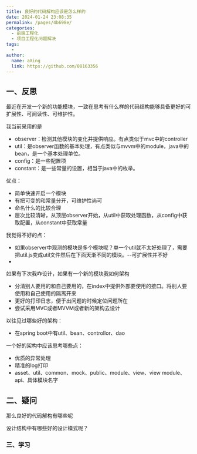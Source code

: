 ```yaml
---
title: 良好的代码解构应该是怎么样的
date: 2024-01-24 23:08:35
permalink: /pages/4b698e/
categories:
  - 前端工程化
  - 项目工程化问题解决
tags:
  - 
author: 
  name: aXing
  link: https://github.com/08163356
---
```







## 一、反思

最近在开发一个新的功能模块，一致在思考有什么样的代码结构能够具备更好的可扩展性、可阅读性、可维护性。

我当前采用的是

- observer：检测其他模块的变化并提供响应。有点类似于mvc中的controller
- util：是observer函数的基本处理，有点类似与mvvm中的module，java中的bean，是一个基本处理单位。
- config：是一些配置项
- constant：是一些常量的设置，相当于java中的枚举。

优点：

- 简单快速开启一个模块
- 有把可变的和常量分开，可维护性尚可
- 命名什么的比较合理
- 层次比较清晰，从顶层observer开始，从util中获取处理函数，从config中获取配置，从constant中获取常量

我觉得不好的点：

- 如果observer中观测的模块是多个模块呢？单一个util就不太好处理了，需要把util.js变成util文件然后在下面天渐不同的模块。--可扩展性并不好
- 

如果有下次我咋设计，如果有一个新的模块我如何架构

- 分清别人要用的和自己要用的，在index中提供外部要使用的接口。将别人要使用和自己使用的隔离开来
- 更好的打印日志，便于出问题的时候定位问题所在
- 尝试采用MVC或者MVVM或者新的架构去设计

以往见过哪些好的架构：

- 在spring boot中有util、bean、controllor、dao

一个好的架构中应该思考哪些点：

- 优质的异常处理
- 精准的log打印
- asset、util、common、mock、public、module、view、view module、api、具体模块名字



## 二、疑问

那么良好的代码解构有哪些呢

设计结构中有哪些好的设计模式呢？

### 三、学习

